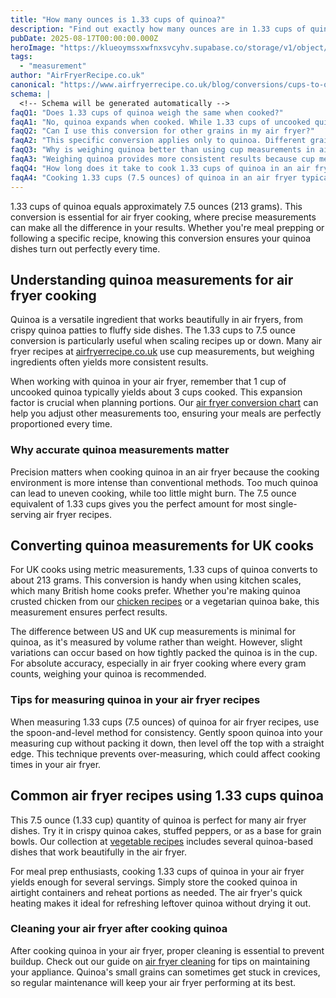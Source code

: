 ```yaml
---
title: "How many ounces is 1.33 cups of quinoa?"
description: "Find out exactly how many ounces are in 1.33 cups of quinoa for perfect air fryer meal prep every time."
pubDate: 2025-08-17T00:00:00.000Z
heroImage: "https://klueoymssxwfnxsvcyhv.supabase.co/storage/v1/object/public/Shmucket/how-many-ounces-is-1-33-cups-of-quinoa.webp"
tags:
  - "measurement"
author: "AirFryerRecipe.co.uk"
canonical: "https://www.airfryerrecipe.co.uk/blog/conversions/cups-to-ounces/how-many-ounces-is-1-33-cups-of-quinoa"
schema: |
  <!-- Schema will be generated automatically -->
faqQ1: "Does 1.33 cups of quinoa weigh the same when cooked?"
faqA1: "No, quinoa expands when cooked. While 1.33 cups of uncooked quinoa weighs about 7.5 ounces (213 grams), it will approximately triple in volume after cooking. The weight increases as the quinoa absorbs water during the cooking process."
faqQ2: "Can I use this conversion for other grains in my air fryer?"
faqA2: "This specific conversion applies only to quinoa. Different grains have varying densities and expansion rates. For example, rice and couscous would have different cup-to-ounce conversions. Always check specific conversion charts for other grains when adapting recipes for your air fryer."
faqQ3: "Why is weighing quinoa better than using cup measurements in air fryer recipes?"
faqA3: "Weighing quinoa provides more consistent results because cup measurements can vary based on how the quinoa is packed. In air fryer cooking, where precise cooking times and temperatures are crucial, weight measurements help ensure even cooking and perfect texture every time."
faqQ4: "How long does it take to cook 1.33 cups of quinoa in an air fryer?"
faqA4: "Cooking 1.33 cups (7.5 ounces) of quinoa in an air fryer typically takes about 15-20 minutes at 180°C. However, cooking times may vary slightly depending on your specific air fryer model and whether you're cooking it alone or as part of a recipe. Always check for doneness - the quinoa should be tender and the water fully absorbed."
---
```

<p>1.33 cups of quinoa equals approximately 7.5 ounces (213 grams). This conversion is essential for air fryer cooking, where precise measurements can make all the difference in your results. Whether you're meal prepping or following a specific recipe, knowing this conversion ensures your quinoa dishes turn out perfectly every time.</p>

<h2>Understanding quinoa measurements for air fryer cooking</h2>
<p>Quinoa is a versatile ingredient that works beautifully in air fryers, from crispy quinoa patties to fluffy side dishes. The 1.33 cups to 7.5 ounce conversion is particularly useful when scaling recipes up or down. Many air fryer recipes at <a href=https://www.airfryerrecipe.co.uk/recipes>airfryerrecipe.co.uk</a> use cup measurements, but weighing ingredients often yields more consistent results.</p>
<p>When working with quinoa in your air fryer, remember that 1 cup of uncooked quinoa typically yields about 3 cups cooked. This expansion factor is crucial when planning portions. Our <a href=https://www.airfryerrecipe.co.uk/air-fryer-conversion-chart>air fryer conversion chart</a> can help you adjust other measurements too, ensuring your meals are perfectly proportioned every time.</p>

<h3>Why accurate quinoa measurements matter</h3>
<p>Precision matters when cooking quinoa in an air fryer because the cooking environment is more intense than conventional methods. Too much quinoa can lead to uneven cooking, while too little might burn. The 7.5 ounce equivalent of 1.33 cups gives you the perfect amount for most single-serving air fryer recipes.</p>

<h2>Converting quinoa measurements for UK cooks</h2>
<p>For UK cooks using metric measurements, 1.33 cups of quinoa converts to about 213 grams. This conversion is handy when using kitchen scales, which many British home cooks prefer. Whether you're making quinoa crusted chicken from our <a href=https://www.airfryerrecipe.co.uk/recipe-category/chicken>chicken recipes</a> or a vegetarian quinoa bake, this measurement ensures perfect results.</p>
<p>The difference between US and UK cup measurements is minimal for quinoa, as it's measured by volume rather than weight. However, slight variations can occur based on how tightly packed the quinoa is in the cup. For absolute accuracy, especially in air fryer cooking where every gram counts, weighing your quinoa is recommended.</p>

<h3>Tips for measuring quinoa in your air fryer recipes</h3>
<p>When measuring 1.33 cups (7.5 ounces) of quinoa for air fryer recipes, use the spoon-and-level method for consistency. Gently spoon quinoa into your measuring cup without packing it down, then level off the top with a straight edge. This technique prevents over-measuring, which could affect cooking times in your air fryer.</p>

<h2>Common air fryer recipes using 1.33 cups quinoa</h2>
<p>This 7.5 ounce (1.33 cup) quantity of quinoa is perfect for many air fryer dishes. Try it in crispy quinoa cakes, stuffed peppers, or as a base for grain bowls. Our collection at <a href=https://www.airfryerrecipe.co.uk/recipe-category/vegetables>vegetable recipes</a> includes several quinoa-based dishes that work beautifully in the air fryer.</p>
<p>For meal prep enthusiasts, cooking 1.33 cups of quinoa in your air fryer yields enough for several servings. Simply store the cooked quinoa in airtight containers and reheat portions as needed. The air fryer's quick heating makes it ideal for refreshing leftover quinoa without drying it out.</p>

<h3>Cleaning your air fryer after cooking quinoa</h3>
<p>After cooking quinoa in your air fryer, proper cleaning is essential to prevent buildup. Check out our guide on <a href=https://www.airfryerrecipe.co.uk/air-fryer-cleaner>air fryer cleaning</a> for tips on maintaining your appliance. Quinoa's small grains can sometimes get stuck in crevices, so regular maintenance will keep your air fryer performing at its best.</p>
